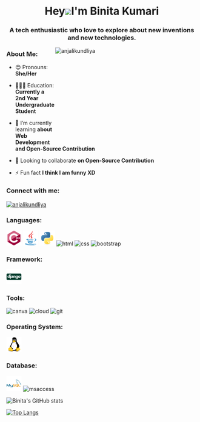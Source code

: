 <h1 align="center">Hey<img src="https://raw.githubusercontent.com/MartinHeinz/MartinHeinz/master/wave.gif" width="30px">I'm Binita Kumari </h1>
<h3 align="center">A tech enthusiastic who love to explore about new inventions and new technologies.</h3>

<a href="https://media1.giphy.com/media/frXrz3i1HwAwLX7Mr6/giphy.gif?cid=790b76114ba5ff337dd04013d96e4760b58a6efc06e71af4&rid=giphy.gif&ct=g" target="blank"><img align="right" src="https://media1.giphy.com/media/frXrz3i1HwAwLX7Mr6/giphy.gif?cid=790b76114ba5ff337dd04013d96e4760b58a6efc06e71af4&rid=giphy.gif&ct=g" alt="anjalikundliya" height="245" width="375" /></a>

<h3 align="left">About Me: </h3>

- 😊 Pronouns: **She/Her**

- 👩🏻‍💻 Education: **Currently a 2nd Year Undergraduate Student**

- 🌱 I’m currently learning **about Web Development and Open-Source Contribution**

- 🤝 Looking to collaborate **on Open-Source Contribution**

- ⚡ Fun fact **I think I am funny XD**


<h3 align="left">Connect with me: </h3>
<p align="left">
<a href=https://www.linkedin.com/in/binita-kumari-she-her-1a6696202/" target="blank"><img align="center" src="https://raw.githubusercontent.com/rahuldkjain/github-profile-readme-generator/master/src/images/icons/Social/linked-in-alt.svg" alt="anjalikundliya" height="30" width="40" /></a>

</p>

<h3 align="left">Languages: </h3>
<p align="left"> <a> <img src="https://raw.githubusercontent.com/devicons/devicon/master/icons/cplusplus/cplusplus-original.svg" alt="cplusplus" width="40" height="40"/> </a> <a> <img src="https://raw.githubusercontent.com/devicons/devicon/master/icons/java/java-original.svg" alt="java" width="40" height="40"/> </a><a> <img src="https://raw.githubusercontent.com/devicons/devicon/master/icons/python/python-original.svg" alt="python" width="40" height="40"/> </a>
<a> <img src="https://www.vectorlogo.zone/logos/w3_html5/w3_html5-icon.svg" alt="html" width="40" height="40"/> </a><a> <img src="https://www.vectorlogo.zone/logos/w3_css/w3_css-icon.svg" alt="css" width="40" height="40"/> </a><a> <img src="https://www.vectorlogo.zone/logos/getbootstrap/getbootstrap-icon.svg" alt="bootstrap" width="40" height="40"/> </a>
<h3 align="left">Framework: </h3><a> <img src="https://raw.githubusercontent.com/devicons/devicon/master/icons/django/django-original.svg" alt="django" width="40" height="40"/> </a>
<h3 align="left">Tools: </h3>
<p align="left"> <a> <img src="https://www.vectorlogo.zone/logos/canva/canva-icon.svg" alt="canva" width="40" height="40"/> </a> <a> <img src="https://www.vectorlogo.zone/logos/google_cloud/google_cloud-icon.svg" alt="cloud" width="40" height="40"/> </a><a> <img src="https://www.vectorlogo.zone/logos/git-scm/git-scm-icon.svg" alt="git" width="40" height="40"/> </a>
<h3 align="left">Operating System: </h3>
<a> <img src="https://raw.githubusercontent.com/devicons/devicon/master/icons/linux/linux-original.svg" alt="linux" width="40" height="40"/> </a> 
<h3 align="left">Database:</h3>
<p align="left"> <a> <img src="https://raw.githubusercontent.com/devicons/devicon/master/icons/mysql/mysql-original-wordmark.svg" alt="mysql" width="40" height="40"/> </a> <a> <img src="https://img.icons8.com/fluency/48/000000/microsoft-access-2019.png" alt="msaccess" width="40" height="40"/> </a>
 </a> </p>


<!--
**Binita-tech/Binita-tech** is a ✨ _special_ ✨ repository because its `README.md` (this file) appears on your GitHub profile.

Here are some ideas to get you started:

- 🔭 I’m currently working on ...
- 🌱 I’m currently learning ...
- 👯 I’m looking to collaborate on ...
- 🤔 I’m looking for help with ...
- 💬 Ask me about ...
- 📫 How to reach me: ...
- 😄 Pronouns: ...
- ⚡ Fun fact: ...
-->
![Binita's GitHub stats](https://github-readme-stats.vercel.app/api?username=Binita-tech&show_icons=true&theme=radical)

[![Top Langs](https://github-readme-stats.vercel.app/api/top-langs/?username=Binita-tech&layout=compact)](https://github.com/Binita-tech/github-readme-stats)
